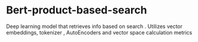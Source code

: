 # Bert-product-based-search
Deep learning model that retrieves info based on search . Utilizes vector embeddings, tokenizer , AutoEncoders and vector space calculation metrics
